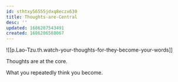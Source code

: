 ```yaml
---
id: sthtxy56555jdxq8eczx630
title: Thoughts-are-Central
desc: ''
updated: 1686207543491
created: 1686206588067
---
```


![[p.Lao-Tzu.th.watch-your-thoughts-for-they-become-your-words]]

Thoughts are at the core. 

What you repeatedly think you become. 
